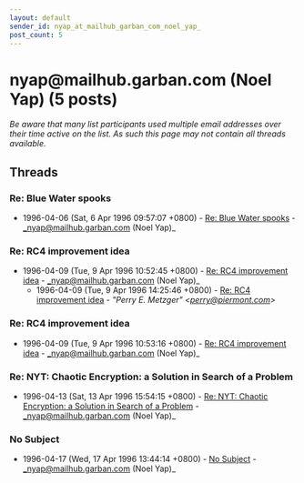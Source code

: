 ```yaml
---
layout: default
sender_id: nyap_at_mailhub_garban_com_noel_yap_
post_count: 5
---
```


# nyap<span>@</span>mailhub.garban.com (Noel Yap) (5 posts)

_Be aware that many list participants used multiple email addresses over their time active on the list. As such this page may not contain all threads available._

## Threads

### Re: Blue Water spooks
+ 1996-04-06 (Sat, 6 Apr 1996 09:57:07 +0800) - [Re: Blue Water spooks](/archive/1996/04/ad476ec41a057de0d7e096277ecad4fb1d2e27165407dcffcbe8138a8939c856) - _nyap@mailhub.garban.com (Noel Yap)_

### Re: RC4 improvement idea
+ 1996-04-09 (Tue, 9 Apr 1996 10:52:45 +0800) - [Re: RC4 improvement idea](/archive/1996/04/3d92ebca62a7958629333f64d98c6fcc132ba328bf40bbf0e152fde18908b76d) - _nyap@mailhub.garban.com (Noel Yap)_
  + 1996-04-09 (Tue, 9 Apr 1996 14:25:46 +0800) - [Re: RC4 improvement idea](/archive/1996/04/91dae13f5d072f5d4318fe3462c392e5dac9fb942beb72a6e14484588db0061b) - _"Perry E. Metzger" \<perry@piermont.com\>_

### Re: RC4 improvement idea
+ 1996-04-09 (Tue, 9 Apr 1996 10:53:16 +0800) - [Re: RC4 improvement idea](/archive/1996/04/ff0fb2734ea2de9acdbd42fafa565cb82ccd1db472a9ae62536f5d8dde916742) - _nyap@mailhub.garban.com (Noel Yap)_

### Re: NYT: Chaotic Encryption: a Solution in Search of a Problem
+ 1996-04-13 (Sat, 13 Apr 1996 15:54:15 +0800) - [Re: NYT: Chaotic Encryption: a Solution in Search of a Problem](/archive/1996/04/c7d635fc3d198723b3889a03a0b56a54d775fc3ccafe03f71181e0d74077d3e7) - _nyap@mailhub.garban.com (Noel Yap)_

### No Subject
+ 1996-04-17 (Wed, 17 Apr 1996 13:44:14 +0800) - [No Subject](/archive/1996/04/3cc97df7844a3b82b6a3be2a560dd9d72913549543815d1d2ef0acbb67a29bc9) - _nyap@mailhub.garban.com (Noel Yap)_

